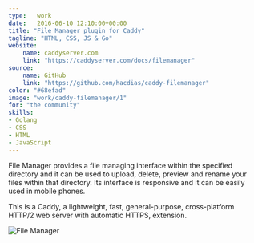 ```yaml
---
type:   work
date:	2016-06-10 12:10:00+00:00
title: "File Manager plugin for Caddy"
tagline: "HTML, CSS, JS & Go"
website:
    name: caddyserver.com
    link: "https://caddyserver.com/docs/filemanager"
source:
    name: GitHub
    link: "https://github.com/hacdias/caddy-filemanager"
color: "#68efad"
image: "work/caddy-filemanager/1"
for: "the community"
skills:
- Golang
- CSS
- HTML
- JavaScript
---
```


File Manager provides a file managing interface within the specified directory and it can be used to upload, delete, preview and rename your files within that directory. Its interface is responsive and it can be easily used in mobile phones.

This is a Caddy, a lightweight, fast, general-purpose, cross-platform HTTP/2 web server with automatic HTTPS, extension.

![File Manager](/images/work/caddy-filemanager/2.jpg)
